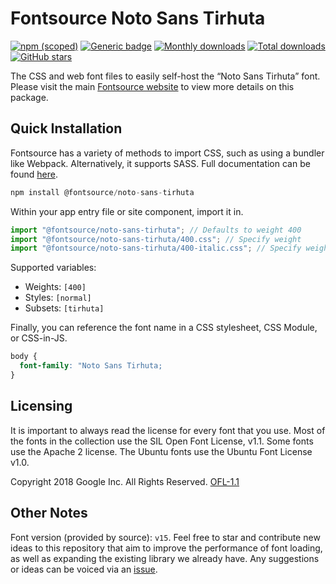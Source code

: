 # Fontsource Noto Sans Tirhuta

[![npm (scoped)](https://img.shields.io/npm/v/@fontsource/noto-sans-tirhuta?color=brightgreen)](https://www.npmjs.com/package/@fontsource/noto-sans-tirhuta) [![Generic badge](https://img.shields.io/badge/fontsource-passing-brightgreen)](https://github.com/fontsource/fontsource) [![Monthly downloads](https://badgen.net/npm/dm/@fontsource/noto-sans-tirhuta)](https://github.com/fontsource/fontsource) [![Total downloads](https://badgen.net/npm/dt/@fontsource/noto-sans-tirhuta)](https://github.com/fontsource/fontsource) [![GitHub stars](https://img.shields.io/github/stars/fontsource/fontsource.svg?style=social&label=Star)](https://github.com/fontsource/fontsource/stargazers)

The CSS and web font files to easily self-host the “Noto Sans Tirhuta” font. Please visit the main [Fontsource website](https://fontsource.org/fonts/noto-sans-tirhuta) to view more details on this package.

## Quick Installation

Fontsource has a variety of methods to import CSS, such as using a bundler like Webpack. Alternatively, it supports SASS. Full documentation can be found [here](https://beta.fontsource.org/docs/getting-started/introduction).

```javascript
npm install @fontsource/noto-sans-tirhuta
```

Within your app entry file or site component, import it in.

```javascript
import "@fontsource/noto-sans-tirhuta"; // Defaults to weight 400
import "@fontsource/noto-sans-tirhuta/400.css"; // Specify weight
import "@fontsource/noto-sans-tirhuta/400-italic.css"; // Specify weight and style

```

Supported variables:
- Weights: `[400]`
- Styles: `[normal]`
- Subsets: `[tirhuta]`

Finally, you can reference the font name in a CSS stylesheet, CSS Module, or CSS-in-JS.

```css
body {
  font-family: "Noto Sans Tirhuta;
}
```

## Licensing
It is important to always read the license for every font that you use.
Most of the fonts in the collection use the SIL Open Font License, v1.1. Some fonts use the Apache 2 license. The Ubuntu fonts use the Ubuntu Font License v1.0.

Copyright 2018 Google Inc. All Rights Reserved.
[OFL-1.1](http://scripts.sil.org/OFL)

## Other Notes
Font version (provided by source): `v15`.
Feel free to star and contribute new ideas to this repository that aim to improve the performance of font loading, as well as expanding the existing library we already have. Any suggestions or ideas can be voiced via an [issue](https://github.com/fontsource/fontsource/issues).